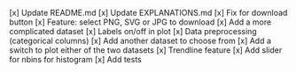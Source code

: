 [x] Update README.md
[x] Update EXPLANATIONS.md
[x] Fix for download button
[x] Feature: select PNG, SVG or JPG to download
[x] Add a more complicated dataset
[x] Labels on/off in plot
[x] Data preprocessing (categorical columns)
[x] Add another dataset to choose from
[x] Add a switch to plot either of the two datasets
[x] Trendline feature
[x] Add slider for nbins for histogram
[x] Add tests
